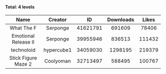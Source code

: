 #### Total: 4 levels

| Name | Creator | ID | Downloads | Likes |
|:---:|:---:|:---:|:---:|:---:|
| What The F | Serponge | 41621791 | 691609 | 78406
| Emotional Release II | Serponge | 39955946 | 836513 | 111432
| technoloid | hypercube1 | 34059030 | 1298195 | 219379
| Stick Figure Maze 2 | Coolyoman | 32713497 | 588495 | 100767
